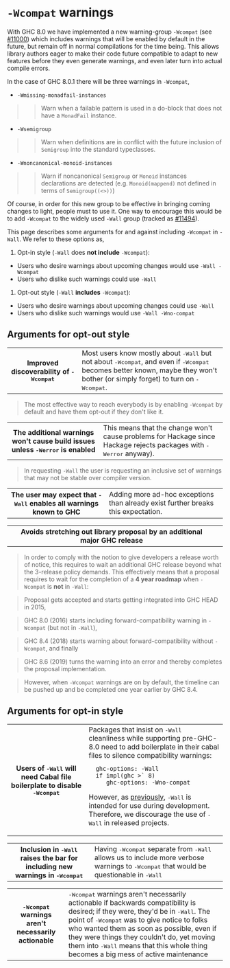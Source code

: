 # `-Wcompat` warnings


With GHC 8.0 we have implemented a new warning-group `-Wcompat` (see
[\#11000](https://gitlab.haskell.org//ghc/ghc/issues/11000)) which includes warnings that will be enabled by default in the
future, but remain off in normal compilations for the time
being. This allows library authors eager to make their code future
compatible to adapt to new features before they even generate
warnings, and even later turn into actual compile errors.



In the case of GHC 8.0.1 there will be three warnings in `-Wcompat`,


- `-Wmissing-monadfail-instances`


    


>
> >
> >
> > Warn when a failable pattern is used in a do-block that does not have a `MonadFail` instance.
> >
> >
>

- `-Wsemigroup`

>
> >
> >
> > Warn when definitions are in conflict with the future inclusion of `Semigroup` into the standard typeclasses.
> >
> >
>


    


- `-Wnoncanonical-monoid-instances`

>
> >
> >
> > Warn if noncanonical `Semigroup` or `Monoid` instances declarations are detected (e.g. `Monoid(mappend)` not defined in terms of `Semigroup((<>))`)
> >
> >
>


Of course, in order for this new group to be effective in bringing coming changes to light, people must to use it. One way to encourage this would be to add `-Wcompat` to the widely used `-Wall` group (tracked as [\#11494](https://gitlab.haskell.org//ghc/ghc/issues/11494)).



This page describes some arguments for and against including `-Wcompat` in `-Wall`. We refer to these options as,


1. Opt-in style  (`-Wall` does **not include** `-Wcompat`):

  - Users who desire warnings about upcoming changes would use `-Wall -Wcompat`
  - Users who dislike such warnings could use `-Wall`

1. Opt-out style (`-Wall` **includes** `-Wcompat`):

  - Users who desire warnings about upcoming changes could use `-Wall`
  - Users who dislike such warnings would use `-Wall -Wno-compat`

## Arguments **for opt-out style**


<table><tr><th>Improved discoverability of <tt>-Wcompat</tt></th>
<td>
Most users know mostly about <tt>-Wall</tt> but not about
<tt>-Wcompat</tt>, and even if <tt>-Wcompat</tt> becomes better known, maybe they
won&apos;t bother (or simply forget) to turn on <tt>-Wcompat</tt>.
</td></tr></table>


>
>
> The most effective way to reach everybody is by enabling `-Wcompat`
> by default and have them opt-out if they don't like it.
>
>

<table><tr><th>The additional warnings won&apos;t cause build issues unless <tt>-Werror</tt> is enabled</th>
<td>
This means that the change won&apos;t cause problems for Hackage since Hackage rejects packages with <tt>-Werror</tt> anyway).
</td></tr></table>


>
>
> In requesting `-Wall` the user is requesting an inclusive set of warnings that may not be stable over compiler version.
>
>

<table><tr><th>The user may expect that <tt>-Wall</tt> enables all warnings known to GHC</th>
<td>
Adding more ad-hoc exceptions than already exist further breaks this expectation.
</td></tr></table>


<table><tr><th>Avoids stretching out library proposal by an additional major GHC release</th>
<td>
</td></tr></table>


>
>
> In order to comply with the notion to give developers a release worth of notice, this requires to wait an additional GHC release beyond what the 3-release policy demands. This effectively means that a proposal requires to wait for the completion of a **4 year roadmap** when `-Wcompat` is **not** in `-Wall`:
>
>

>
>
> Proposal gets accepted and starts getting integrated into GHC HEAD in 2015,
>
>

>
>
> GHC 8.0 (2016) starts including forward-compatibility warning in `-Wcompat` (but not in `-Wall`),
>
>

>
>
> GHC 8.4 (2018) starts warning about forward-compatibility without `-Wcompat`, and finally
>
>

>
>
> GHC 8.6 (2019) turns the warning into an error and thereby completes the proposal implementation.
>
>

>
>
> However, when `-Wcompat` warnings are on by default, the timeline can be pushed up and be completed one year earlier by GHC 8.4.
>
>

## Arguments **for opt-in style**


<table><tr><th>Users of <tt>-Wall</tt> will need Cabal file boilerplate to disable <tt>-Wcompat</tt></th>
<td>
Packages that insist on <tt>-Wall</tt> cleanliness while supporting pre-GHC-8.0 need to add boilerplate
in their cabal files to silence compatibility warnings:

```wiki
  ghc-options: -Wall
  if impl(ghc >` 8)
     ghc-options: -Wno-compat
```

However, as <a href="https://mail.haskell.org/pipermail/ghc-devs/2016-January/010955.html|stated"> previously</a>,
<tt>-Wall</tt> is intended for use during development. Therefore, we discourage the use of <tt>-Wall</tt>
in released projects.
</td></tr></table>


<table><tr><th>Inclusion in <tt>-Wall</tt> raises the bar for including new warnings in <tt>-Wcompat</tt></th>
<td>
Having <tt>-Wcompat</tt> separate from <tt>-Wall</tt> allows us to include
more verbose warnings to <tt>-Wcompat</tt> that would be questionable in <tt>-Wall</tt>
</td></tr></table>


<table><tr><th><tt>-Wcompat</tt> warnings aren&apos;t necessarily actionable</th>
<td>
<tt>-Wcompat</tt> warnings aren&apos;t necessarily actionable if backwards
compatibility is desired; if they were, they&apos;d be in <tt>-Wall</tt>. The
point of <tt>-Wcompat</tt> was to give notice to folks who wanted them as soon
as possible, even if they were things they couldn&apos;t do, yet moving
them into <tt>-Wall</tt> means that this whole thing becomes a big mess of
active maintenance
</td></tr></table>


